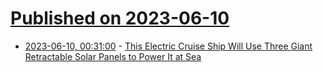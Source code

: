 # [Published on 2023-06-10](index.md)

* [2023-06-10, 00:31:00](https://soylentnews.org/article.pl?sid=23/06/09/0117256&from=rss) - [This Electric Cruise Ship Will Use Three Giant Retractable Solar Panels to Power It at Sea](https://soylentnews.org/article.pl?sid=23/06/09/0117256&from=rss)
